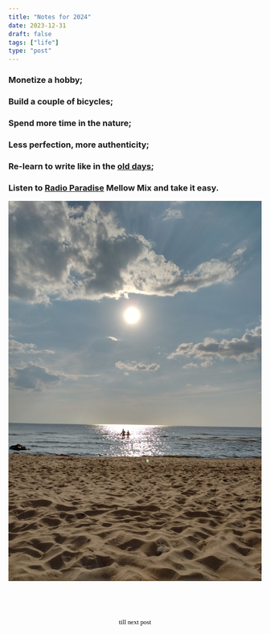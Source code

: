 ```yaml
---
title: "Notes for 2024"
date: 2023-12-31
draft: false
tags: ["life"]
type: "post"
---
```


### Monetize a hobby;

### Build a couple of bicycles;

### Spend more time in the nature;

### Less perfection, more authenticity;

### Re-learn to write like in the [old days](https://dvilcans.wordpress.com/);

### Listen to [Radio Paradise](https://radioparadise.com/player/info/mellow-mix) Mellow Mix and take it easy.

<center><img src="IMG_20180716_1857245.jpg"></center>





<style>
  #countdown {
    font-size: 0.8rem;
    padding-top: 4rem;
    color: #000000;
    font-family: 'Comic Sans MS', cursive;
    text-align: center;
  }

  #title {
    font-size: 0.8rem;
    color: #000000;
    font-family: 'Comic Sans MS', cursive;
    text-align: center;
    margin-top: 0.5rem;
  }
</style>

<div id="countdown"></div>
<div id="title">till next post</div>

<script>
  window.onload = function () {
    // Create a JavaScript Date object
    var countDownDate = new Date("Jan 12, 2024").getTime();

    // Update the count down every 1 second
    var x = setInterval(function () {

      // Get todays date and time
      var now = new Date().getTime();

      // Find the distance between now an the count down date
      var distance = countDownDate - now;

      // Time calculations for days, hours, minutes, and seconds
      var days = Math.floor(distance / (1000 * 60 * 60 * 24));
      var hours = Math.floor((distance % (1000 * 60 * 60 * 24)) / (1000 * 60 * 60));
      var minutes = Math.floor((distance % (1000 * 60 * 60)) / (1000 * 60));
      var seconds = Math.floor((distance % (1000 * 60)) / 1000);

      // Get the elements
      var countdownElement = document.getElementById("countdown");
      var titleElement = document.getElementById("title");

      // If the countdown is finished, hide it
      if (distance < 0) {
        clearInterval(x);
        countdownElement.style.display = "none";
        titleElement.style.display = "none";
      } else {
        // Display the result in the element with id="countdown"
        countdownElement.innerHTML = days + " days " + hours + " hours " + minutes + " minutes " + seconds + " seconds ";
      }
    }, 1000);
  }
</script>
